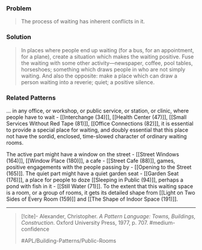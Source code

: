 ### Problem
>The process of waiting has inherent conflicts in it.

### Solution
>In places where people end up waiting (for a bus, for an appointment, for a plane), create a situation which makes the waiting positive. Fuse the waiting with some other activity—newspaper, coffee, pool tables, horseshoes; something which draws people in who are not simply waiting. And also the opposite: make a place which can draw a person waiting into a reverie; quiet; a positive silence.

### Related Patterns
... in any office, or workshop, or public service, or station, or clinic, where people have to wait - [[Interchange (34)]], [[Health Center (47)]], [[Small Services Without Red Tape (81)]], [[Office Connections (82)]], it is essential to provide a special place for waiting, and doubly essential that this place not have the sordid, enclosed, time-slowed character of ordinary waiting rooms.

The active part might have a window on the street - [[Street Windows (164)]], [[Window Place (180)]], a cafe - [[Street Cafe (88)]], games, positive engagements with the people passing by - [[Opening to the Street (165)]]. The quiet part might have a quiet garden seat - [[Garden Seat (176)]], a place for people to doze [[Sleeping in Public (94)]], perhaps a pond with fish in it - [[Still Water (71)]]. To the extent that this waiting space is a room, or a group of rooms, it gets its detailed shape from [[Light on Two Sides of Every Room (159)]] and [[The Shape of Indoor Space (191)]].

---

> [!cite]- Alexander, Christopher. _A Pattern Language: Towns, Buildings, Construction_. Oxford University Press, 1977, p. 707.
> #medium-confidence
>
> #APL/Building-Patterns/Public-Rooms

